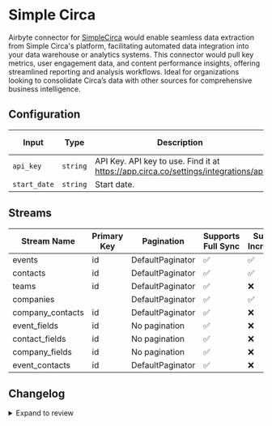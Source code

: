 # Simple Circa
Airbyte connector for [SimpleCirca](https://www.simplecirca.com/) would enable seamless data extraction from Simple Circa's platform, facilitating automated data integration into your data warehouse or analytics systems. This connector would pull key metrics, user engagement data, and content performance insights, offering streamlined reporting and analysis workflows. Ideal for organizations looking to consolidate Circa’s data with other sources for comprehensive business intelligence.

## Configuration

| Input | Type | Description | Default Value |
|-------|------|-------------|---------------|
| `api_key` | `string` | API Key. API key to use. Find it at https://app.circa.co/settings/integrations/api |  |
| `start_date` | `string` | Start date.  |  |

## Streams
| Stream Name | Primary Key | Pagination | Supports Full Sync | Supports Incremental |
|-------------|-------------|------------|---------------------|----------------------|
| events | id | DefaultPaginator | ✅ |  ✅  |
| contacts | id | DefaultPaginator | ✅ |  ✅  |
| teams | id | DefaultPaginator | ✅ |  ❌  |
| companies |  | DefaultPaginator | ✅ |  ✅  |
| company_contacts | id | DefaultPaginator | ✅ |  ❌  |
| event_fields | id | No pagination | ✅ |  ❌  |
| contact_fields | id | No pagination | ✅ |  ❌  |
| company_fields | id | No pagination | ✅ |  ❌  |
| event_contacts | id | DefaultPaginator | ✅ |  ❌  |

## Changelog

<details>
  <summary>Expand to review</summary>

| Version          | Date              | Pull Request | Subject        |
|------------------|-------------------|--------------|----------------|
| 0.0.33 | 2025-08-23 | [65244](https://github.com/airbytehq/airbyte/pull/65244) | Update dependencies |
| 0.0.32 | 2025-08-09 | [64788](https://github.com/airbytehq/airbyte/pull/64788) | Update dependencies |
| 0.0.31 | 2025-07-26 | [64016](https://github.com/airbytehq/airbyte/pull/64016) | Update dependencies |
| 0.0.30 | 2025-07-19 | [63559](https://github.com/airbytehq/airbyte/pull/63559) | Update dependencies |
| 0.0.29 | 2025-07-12 | [63002](https://github.com/airbytehq/airbyte/pull/63002) | Update dependencies |
| 0.0.28 | 2025-07-05 | [62799](https://github.com/airbytehq/airbyte/pull/62799) | Update dependencies |
| 0.0.27 | 2025-06-28 | [62422](https://github.com/airbytehq/airbyte/pull/62422) | Update dependencies |
| 0.0.26 | 2025-06-21 | [61965](https://github.com/airbytehq/airbyte/pull/61965) | Update dependencies |
| 0.0.25 | 2025-06-14 | [61262](https://github.com/airbytehq/airbyte/pull/61262) | Update dependencies |
| 0.0.24 | 2025-05-24 | [60402](https://github.com/airbytehq/airbyte/pull/60402) | Update dependencies |
| 0.0.23 | 2025-05-10 | [60040](https://github.com/airbytehq/airbyte/pull/60040) | Update dependencies |
| 0.0.22 | 2025-05-03 | [59383](https://github.com/airbytehq/airbyte/pull/59383) | Update dependencies |
| 0.0.21 | 2025-04-26 | [58349](https://github.com/airbytehq/airbyte/pull/58349) | Update dependencies |
| 0.0.20 | 2025-04-12 | [57794](https://github.com/airbytehq/airbyte/pull/57794) | Update dependencies |
| 0.0.19 | 2025-04-05 | [57244](https://github.com/airbytehq/airbyte/pull/57244) | Update dependencies |
| 0.0.18 | 2025-03-29 | [56583](https://github.com/airbytehq/airbyte/pull/56583) | Update dependencies |
| 0.0.17 | 2025-03-22 | [56105](https://github.com/airbytehq/airbyte/pull/56105) | Update dependencies |
| 0.0.16 | 2025-03-08 | [55417](https://github.com/airbytehq/airbyte/pull/55417) | Update dependencies |
| 0.0.15 | 2025-03-01 | [54859](https://github.com/airbytehq/airbyte/pull/54859) | Update dependencies |
| 0.0.14 | 2025-02-22 | [54251](https://github.com/airbytehq/airbyte/pull/54251) | Update dependencies |
| 0.0.13 | 2025-02-15 | [53871](https://github.com/airbytehq/airbyte/pull/53871) | Update dependencies |
| 0.0.12 | 2025-02-08 | [53431](https://github.com/airbytehq/airbyte/pull/53431) | Update dependencies |
| 0.0.11 | 2025-02-01 | [52920](https://github.com/airbytehq/airbyte/pull/52920) | Update dependencies |
| 0.0.10 | 2025-01-25 | [52190](https://github.com/airbytehq/airbyte/pull/52190) | Update dependencies |
| 0.0.9 | 2025-01-18 | [51754](https://github.com/airbytehq/airbyte/pull/51754) | Update dependencies |
| 0.0.8 | 2025-01-11 | [51281](https://github.com/airbytehq/airbyte/pull/51281) | Update dependencies |
| 0.0.7 | 2024-12-28 | [50487](https://github.com/airbytehq/airbyte/pull/50487) | Update dependencies |
| 0.0.6 | 2024-12-21 | [50197](https://github.com/airbytehq/airbyte/pull/50197) | Update dependencies |
| 0.0.5 | 2024-12-14 | [49545](https://github.com/airbytehq/airbyte/pull/49545) | Update dependencies |
| 0.0.4 | 2024-12-12 | [49313](https://github.com/airbytehq/airbyte/pull/49313) | Update dependencies |
| 0.0.3 | 2024-12-11 | [49034](https://github.com/airbytehq/airbyte/pull/49034) | Starting with this version, the Docker image is now rootless. Please note that this and future versions will not be compatible with Airbyte versions earlier than 0.64 |
| 0.0.2 | 2024-11-04 | [48268](https://github.com/airbytehq/airbyte/pull/48268) | Update dependencies |
| 0.0.1 | 2024-10-21 | | Initial release by [@parthiv11](https://github.com/parthiv11) via Connector Builder |

</details>
